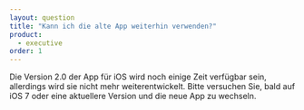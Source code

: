 ```yaml
---
layout: question
title: "Kann ich die alte App weiterhin verwenden?"
product: 
  - executive
order: 1
---
```


Die Version 2.0 der App für iOS wird noch einige Zeit verfügbar sein, allerdings wird sie nicht mehr weiterentwickelt. Bitte versuchen Sie, bald auf iOS 7 oder eine aktuellere Version und die neue App zu wechseln.